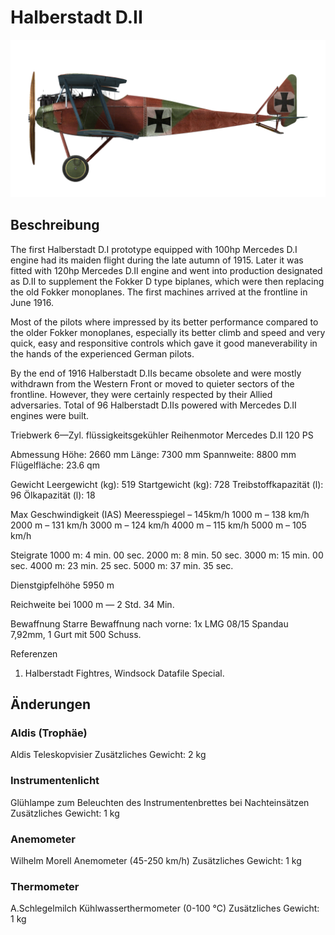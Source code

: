 # Halberstadt D.II

![halberstadtd2](../images/halberstadtd2.png)

## Beschreibung

The first Halberstadt D.I prototype equipped with 100hp Mercedes D.I engine had its maiden flight during the late autumn of 1915. Later it was fitted with 120hp Mercedes D.II engine and went into production designated as D.II to supplement the Fokker D type biplanes, which were then replacing the old Fokker monoplanes. The first machines arrived at the frontline in June 1916.

Most of the pilots where impressed by its better performance compared to the older Fokker monoplanes, especially its better climb and speed and very quick, easy and responsitive controls which gave it good maneverability in the hands of the experienced German pilots.

By the end of 1916 Halberstadt D.IIs became obsolete and were mostly withdrawn from the Western Front or moved to quieter sectors of the frontline. However, they were certainly respected by their Allied adversaries. Total of 96 Halberstadt D.IIs powered with Mercedes D.II engines were built.


Triebwerk 6—Zyl. flüssigkeitsgekühler Reihenmotor Mercedes D.II 120 PS

Abmessung
Höhe: 2660 mm
Länge: 7300 mm
Spannweite: 8800 mm
Flügelfläche: 23.6 qm

Gewicht
Leergewicht (kg): 519
Startgewicht (kg): 728
Treibstoffkapazität (l): 96
Ölkapazität (l): 18

Max Geschwindigkeit (IAS)
Meeresspiegel – 145km/h
 1000 m – 138 km/h
 2000 m – 131 km/h
 3000 m – 124 km/h
 4000 m – 115 km/h
 5000 m – 105 km/h

Steigrate
1000 m:  4 min. 00 sec.
2000 m:  8 min. 50 sec.
3000 m: 15 min. 00 sec.
4000 m: 23 min. 25 sec.
5000 m: 37 min. 35 sec.

Dienstgipfelhöhe 5950 m

Reichweite bei 1000 m — 2 Std. 34 Min.

Bewaffnung
Starre Bewaffnung nach vorne: 1x LMG 08/15 Spandau 7,92mm, 1 Gurt mit 500 Schuss.

Referenzen
1) Halberstadt Fightres, Windsock Datafile Special.

## Änderungen


### Aldis (Trophäe)

Aldis Teleskopvisier
Zusätzliches Gewicht: 2 kg


### Instrumentenlicht

Glühlampe zum Beleuchten des Instrumentenbrettes bei Nachteinsätzen
Zusätzliches Gewicht: 1 kg


### Anemometer

Wilhelm Morell Anemometer (45-250 km/h)
Zusätzliches Gewicht: 1 kg


### Thermometer

A.Schlegelmilch Kühlwasserthermometer (0-100 °C)
Zusätzliches Gewicht: 1 kg
